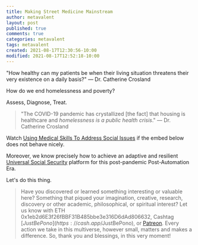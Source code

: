 ```yaml
---
title: Making Street Medicine Mainstream
author: metavalent
layout: post
published: true
comments: true
categories: metavalent
tags: metavalent
created: 2021-08-17T12:30:56-10:00
modified: 2021-08-17T12:52:18-10:00
---
```


"How healthy can my patients be when their living situation threatens their very existence on a daily basis?" — Dr. Catherine Crosland

How do we end homelessness and poverty?

Assess, Diagnose, Treat.

> "The COVID-19 pandemic has crystallized [the fact] that housing is healthcare and *homelessness is a public health crisis*." — Dr. Catherine Crosland

Watch [Using Medical Skills To Address Social Issues](https://youtu.be/TL2pKTNg1UQ) if the embed below does not behave nicely. 

<div class="embed-container"><iframeloading="lazy" width="560" height="315" src="https://www.youtube.com/embed/TL2pKTNg1UQ" title="YouTube video player" frameborder="0" allow="accelerometer; autoplay; clipboard-write; encrypted-media; gyroscope; picture-in-picture" allowfullscreen></iframe></div>


Moreover, we know precisely how to achieve an adaptive and resilient [Universal Social Security](https://amzn.to/2URmAjL) platform for this post-pandemic Post-Automation Era.

Let's do this thing.

> Have you discovered or learned something interesting or valuable here? Something that piqued your imagination, creative, research, discovery or other academic, philosophical, or spiritual interest? Let us know with ETH 0x1eb2d6E3f26fBBF31B485bbe3e316D6dAd806632, Cashtag [$JustBePono](https://cash.app/$JustBePono), or [Patreon](https://patreon.com/metavalent). Every action we take in this multiverse, however small, matters and makes a difference. So, thank you and blessings, in this very moment!
